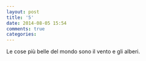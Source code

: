 ```yaml
---
layout: post
title: '5'
date: 2014-08-05 15:54
comments: true
categories: 
---
```

Le cose più belle del mondo sono il vento e gli alberi.